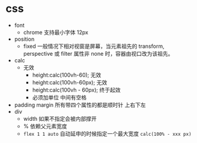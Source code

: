 # css

- font
  - chrome 支持最小字体 12px
- position
  - fixed 一般情况下相对视窗是屏幕，当元素祖先的 transform, perspective 或 filter 属性非 none 时，容器由视口改为该祖先。
- calc
  - 无效
    - height:calc(100vh-60); 无效
    - height:calc(100vh-60px); 无效
    - height:calc(100vh - 60px); 终于起效
    - 必须加单位 中间有空格
- padding margin 所有带四个属性的都是顺时针 上右下左
- div
  - width 如果不指定会被内部撑开
  - % 依赖父元素宽度
  - `flex 1 1 auto` 自动延申的时候指定一个最大宽度 `calc(100% - xxx px)`

